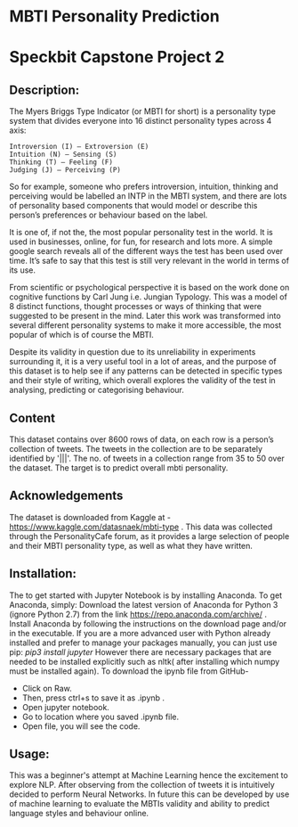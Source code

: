 # MBTI Personality Prediction
# Speckbit Capstone Project 2

## Description:
The Myers Briggs Type Indicator (or MBTI for short) is a personality type system that divides everyone into 16 distinct personality types across 4 axis:

    Introversion (I) – Extroversion (E)
    Intuition (N) – Sensing (S)
    Thinking (T) – Feeling (F)
    Judging (J) – Perceiving (P)

So for example, someone who prefers introversion, intuition, thinking and perceiving would be labelled an INTP in the MBTI system, and there are lots of personality based components that would model or describe this person’s preferences or behaviour based on the label.

It is one of, if not the, the most popular personality test in the world. It is used in businesses, online, for fun, for research and lots more. A simple google search reveals all of the different ways the test has been used over time. It’s safe to say that this test is still very relevant in the world in terms of its use.

From scientific or psychological perspective it is based on the work done on cognitive functions by Carl Jung i.e. Jungian Typology. This was a model of 8 distinct functions, thought processes or ways of thinking that were suggested to be present in the mind. Later this work was transformed into several different personality systems to make it more accessible, the most popular of which is of course the MBTI.

Despite its validity in question due to its unreliability in experiments surrounding it, it is a very useful tool in a lot of areas, and the purpose of this dataset is to help see if any patterns can be detected in specific types and their style of writing, which overall explores the validity of the test in analysing, predicting or categorising behaviour.

## Content

This dataset contains over 8600 rows of data, on each row is a person’s collection of tweets.
The tweets in the collection are to be separately identified by '|||'.
The no. of tweets in a collection range from 35 to 50 over the dataset.
The target is to predict overall mbti personality. 

## Acknowledgements
The dataset is downloaded from Kaggle at - https://www.kaggle.com/datasnaek/mbti-type .
This data was collected through the PersonalityCafe forum, as it provides a large selection of people and their MBTI personality type, as well as what they have written.

## Installation:
The to get started with Jupyter Notebook is by installing Anaconda.
To get Anaconda, simply:
Download the latest version of Anaconda for Python 3 (ignore Python 2.7) from the link
https://repo.anaconda.com/archive/ .
Install Anaconda by following the instructions on the download page and/or in the executable.
If you are a more advanced user with Python already installed and prefer to manage your packages manually, you can just use pip: *pip3 install jupyter*
However there are necessary packages that are needed to be installed explicitly such as nltk( after installing which numpy must be installed again).
To download the ipynb file from GitHub-
* Click on Raw.
* Then, press ctrl+s to save it as .ipynb .
* Open jupyter notebook.
* Go to location where you saved .ipynb file.
* Open file, you will see the code.


## Usage:
This was a beginner's attempt at Machine Learning hence the excitement to explore NLP.
After observing from the collection of tweets it is intuitively decided to perform Neural Networks.
In future this can be developed by use of machine learning to evaluate the MBTIs validity and ability to predict language styles and behaviour online.

